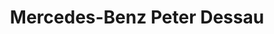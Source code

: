 ---
title: "Mercedes-Benz Peter Dessau"
url: /dessau-rosslau/mercedes-benz-peter-dessau/
shop: Autohaus
---